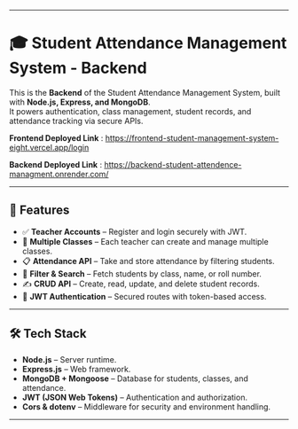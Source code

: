 
---


# 🎓 Student Attendance Management System - Backend

This is the **Backend** of the Student Attendance Management System, built with **Node.js, Express, and MongoDB**.  
It powers authentication, class management, student records, and attendance tracking via secure APIs.

**Frontend Deployed Link** : https://frontend-student-management-system-eight.vercel.app/login

**Backend Deployed Link** : https://backend-student-attendence-managment.onrender.com/

---

## 🚀 Features

- ✅ **Teacher Accounts** – Register and login securely with JWT.  
- 🏫 **Multiple Classes** – Each teacher can create and manage multiple classes.  
- 📋 **Attendance API** – Take and store attendance by filtering students.  
- 🔎 **Filter & Search** – Fetch students by class, name, or roll number.  
- ✍️ **CRUD API** – Create, read, update, and delete student records.  
- 🔐 **JWT Authentication** – Secured routes with token-based access.  

---

## 🛠️ Tech Stack

- **Node.js** – Server runtime.  
- **Express.js** – Web framework.  
- **MongoDB + Mongoose** – Database for students, classes, and attendance.  
- **JWT (JSON Web Tokens)** – Authentication and authorization.  
- **Cors & dotenv** – Middleware for security and environment handling.  

---


